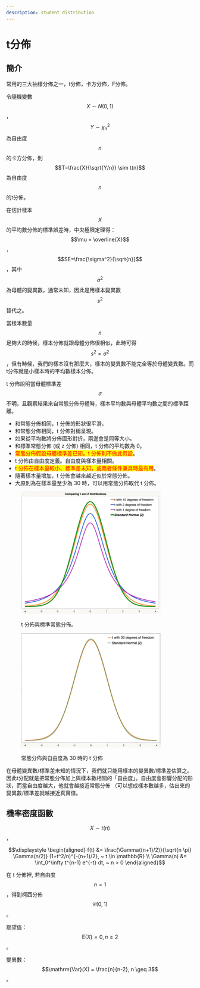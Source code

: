 ```yaml
---
description: student distribution
---
```


# t分佈

## 簡介

常用的三大抽樣分佈之一，t分佈，卡方分佈，F分佈。

令隨機變數$$X \sim N(0,1)$$，$$Y \sim \chi_n^2$$為自由度$$n$$的卡方分佈，則$$T=\frac{X}{\sqrt{Y/n}} \sim t(n)$$為自由度$$n$$的t分佈。

在估計樣本$$X$$的平均數分佈的標準誤差時，中央極限定理得：$$\mu = \overline{X}$$，$$SE=\frac{\sigma^2}{\sqrt{n}}$$，其中$$\sigma^2$$為母體的變異數，通常未知，因此是用樣本變異數$$s^2$$替代之。

當樣本數量$$n$$足夠大的時候，樣本分佈就跟母體分佈很相似，此時可得$$s^2 \approx \sigma^2$$，但有時候，我們的樣本沒有那麼大，樣本的變異數不能完全等於母體變異數。而t分佈就是小樣本時的平均數樣本分佈。



t 分佈說明當母體標準差$$\sigma$$不明，且觀察結果來自常態分佈母體時，樣本平均數與母體平均數之間的標準距離。

* 和常態分佈相同，t 分佈的形狀很平滑。&#x20;
* 和常態分佈相同，t 分佈對稱呈現。
* 如果從平均數將分佈圖形對折，兩邊會是同等大小。&#x20;
* 和標準常態分佈 (或 z 分佈) 相同，t 分佈的平均數為 0。
* <mark style="color:red;">常態分佈假設母體標準差已知。t 分佈則不做此假設</mark>。&#x20;
* t 分佈由自由度定義。自由度與樣本量相關。
* <mark style="color:red;">t 分佈在樣本量較小、標準差未知，或兩者條件兼具時最有用</mark>。&#x20;
* 隨著樣本量增加，t 分佈會越來越近似於常態分佈。
* 大原則為在樣本量至少為 30 時，可以用常態分佈取代 t 分佈。

<figure><img src="../../.gitbook/assets/image (19).png" alt="" width="375"><figcaption><p>t 分佈與標準常態分佈。</p></figcaption></figure>

<figure><img src="../../.gitbook/assets/image (20).png" alt="" width="375"><figcaption><p>常態分佈與自由度為 30 時的 t 分佈</p></figcaption></figure>

在母體變異數/標準差未知的情況下，我們就只能用樣本的變異數/標準差估算之。 因此t分配就是把常態分佈加上與樣本數相關的「自由度」。自由度會影響分配的形狀，而當自由度越大，他就會越接近常態分佈 （可以想成樣本數越多，估出來的變異數/標準差就越接近真實值。

##

## 機率密度函數

$$X \sim t(n)$$，

$$\displaystyle  \begin{aligned} f(t) &= \frac{\Gamma((n+1)/2)}{\sqrt{n \pi} \Gamma(n/2)} (1+t^2/n)^{-(n+1)/2}, ~ t \in \mathbb{R} \\ \Gamma(n) &= \int_0^\infty t^{n-1} e^{-t} dt, ~ n > 0  \end{aligned}$$

在 t 分佈裡, 若自由度$$n=1$$，得到柯西分佈$$\mathcal{C}(0,1)$$。

期望值：$$\mathrm{E}(X) =0, n \geq 2$$。

變異數：$$\mathrm{Var}(X) = \frac{n}{n-2}, n \geq 3$$。
